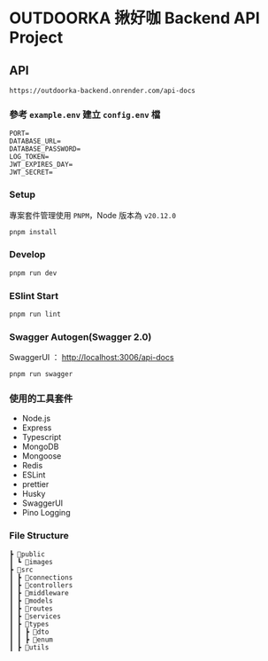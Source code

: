 # OUTDOORKA 揪好咖 Backend API Project

## API

```http
https://outdoorka-backend.onrender.com/api-docs
```

### 參考 `example.env` 建立 `config.env` 檔

```text
PORT=
DATABASE_URL=
DATABASE_PASSWORD=
LOG_TOKEN=
JWT_EXPIRES_DAY=
JWT_SECRET=
```

### Setup

專案套件管理使用 `PNPM`，Node 版本為 `v20.12.0`

```bash
pnpm install
```

### Develop

```bash
pnpm run dev
```

### ESlint Start

```bash
pnpm run lint
```

### Swagger Autogen(Swagger 2.0)

SwaggerUI ： <http://localhost:3006/api-docs>

```bash
pnpm run swagger
```

### 使用的工具套件

- Node.js
- Express
- Typescript
- MongoDB
- Mongoose
- Redis
- ESLint
- prettier
- Husky
- SwaggerUI
- Pino Logging

### File Structure

```text
┣ 📂public
┃ ┗ 📂images
┣ 📂src
┃ ┣ 📂connections
┃ ┣ 📂controllers
┃ ┣ 📂middleware
┃ ┣ 📂models
┃ ┣ 📂routes
┃ ┣ 📂services
┃ ┣ 📂types
┃ ┃ ┣ 📂dto
┃ ┃ ┣ 📂enum
┃ ┣ 📂utils
```

